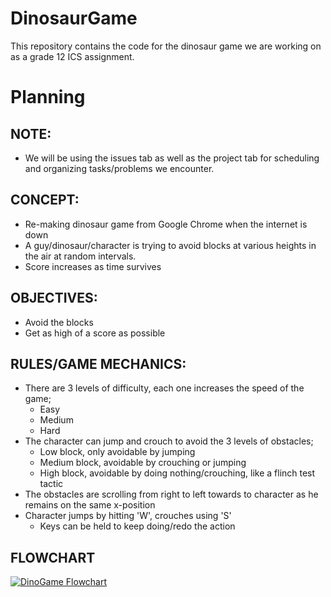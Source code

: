 # DinosaurGame
This repository contains the code for the dinosaur game we are working on as a grade 12 ICS assignment.

# Planning

## NOTE:
- We will be using the issues tab as well as the project tab for scheduling and organizing tasks/problems we encounter.

## CONCEPT:
- Re-making dinosaur game from Google Chrome when the internet is down
- A guy/dinosaur/character is trying to avoid blocks at various heights in the air at random intervals.
- Score increases as time survives

## OBJECTIVES:
- Avoid the blocks
- Get as high of a score as possible

## RULES/GAME MECHANICS:
- There are 3 levels of difficulty, each one increases the speed of the game;
	- Easy
	- Medium
	- Hard
- The character can jump and crouch to avoid the 3 levels of obstacles;
	- Low block, only avoidable by jumping
	- Medium block, avoidable by crouching or jumping
	- High block, avoidable by doing nothing/crouching, like a flinch test tactic
- The obstacles are scrolling from right to left towards to character as he remains on the same x-position
- Character jumps by hitting 'W', crouches using 'S'
	- Keys can be held to keep doing/redo the action

## FLOWCHART
[![DinoGame Flowchart](https://i.gyazo.com/6d25080aa252f5ffc234b79b17d38b56.png)](https://gyazo.com/6d25080aa252f5ffc234b79b17d38b56)
